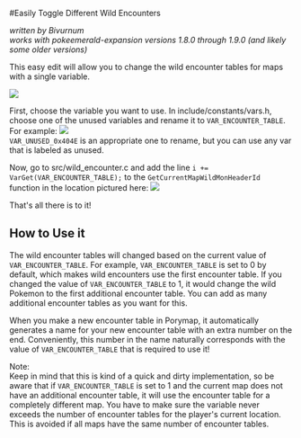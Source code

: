 #Easily Toggle Different Wild Encounters

_written by Bivurnum_  
_works with pokeemerald-expansion versions 1.8.0 through 1.9.0 (and likely some older versions)_

This easy edit will allow you to change the wild encounter tables for maps with a single variable.

![](https://github.com/Bivurnum/decomps-resources/blob/main/assets/gifs/encounter_table_example.gif)

First, choose the variable you want to use. In include/constants/vars.h, choose one of the unused variables and rename it to `VAR_ENCOUNTER_TABLE`. For example:
![](https://github.com/Bivurnum/decomps-resources/blob/main/assets/images/unused_var-example.png)  
`VAR_UNUSED_0x404E` is an appropriate one to rename, but you can use any var that is labeled as unused.

Now, go to src/wild_encounter.c and add the line `i += VarGet(VAR_ENCOUNTER_TABLE);` to the `GetCurrentMapWildMonHeaderId` function in the location pictured here:
![](https://github.com/Bivurnum/decomps-resources/blob/main/assets/images/add_to_GetCurrentMapWildMonHeaderId.png)

That's all there is to it!

## How to Use it
The wild encounter tables will changed based on the current value of `VAR_ENCOUNTER_TABLE`. For example, `VAR_ENCOUNTER_TABLE` is set to 0 by default, which makes wild encounters use the first encounter table. If you changed the value of `VAR_ENCOUNTER_TABLE` to 1, it would change the wild Pokemon to the first additional encounter table. You can add as many additional encounter tables as you want for this.

When you make a new encounter table in Porymap, it automatically generates a name for your new encounter table with an extra number on the end. Conveniently, this number in the name naturally corresponds with the value of `VAR_ENCOUNTER_TABLE` that is required to use it!

Note:  
Keep in mind that this is kind of a quick and dirty implementation, so be aware that if `VAR_ENCOUNTER_TABLE` is set to 1 and the current map does not have an additional encounter table, it will use the encounter table for a completely different map. You have to make sure the variable never exceeds the number of encounter tables for the player's current location. This is avoided if all maps have the same number of encounter tables.
